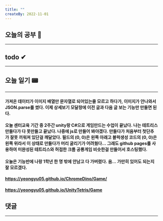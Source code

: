```yaml
---
title: ""
createBy: 2022-11-01
---
```

## 오늘의 공부 🎉
---
### 

## todo ✔
---
### 

## 오늘 일기 📟
---
#### 가져온 데이터가 이미지 배열만 문자열로 되어있는줄 모르고 하다가, 이미지가 안나와서 JSON.parse를 썼다. 이제 상세보기 모달창에 이전 글과 다음 글 보는 기능만 만들면 된다.
#### 오늘 센터교육 기간 중 2주간 unity랑 C#으로 게임만드는 수업이 끝났다. 나는 테트리스 만들다가 다 못만들고 끝났다. 나중에 js로 만들어 봐야겠다. 만들다가 처음부터 첫단추가 잘못 끼워져 있단걸 깨달았다. 필드의 (0, 0)은 왼쪽 아래고 블럭생성 코드의 (0, 0)은 왼쪽 위라서 이 상태로 만들다가 머리 굴리기가 어려웠다... 그래도 github pages를 사용하여 미완성된 테트리스와 허접한 크롬 공룡게임 비슷한걸 만들어서 호스팅했다.
#### 오늘은 기능반에 나랑 1학년 한 명 밖에 안남고 다 가버렸다. 음... 가만히 있어도 되는지 잘 모르겠다.
#### https://yeongyu05.github.io/ChromeDino/Game/
#### https://yeongyu05.github.io/UnityTetris/Game

## 댓글
---

<Comment />